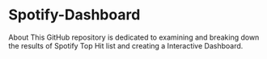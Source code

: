 # Spotify-Dashboard
About This GitHub repository is dedicated to examining and breaking down the results of Spotify Top Hit list and creating a Interactive Dashboard.
